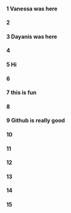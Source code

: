#### 1 Vanessa was here
#### 2
#### 3 Dayanis was here
#### 4
#### 5 Hi
#### 6
#### 7 this is fun
#### 8
#### 9 Github is really good
#### 10
#### 11
#### 12
#### 13
#### 14
#### 15
